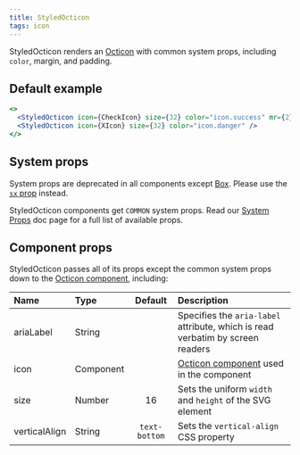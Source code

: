 ```yaml
---
title: StyledOcticon
tags: icon
---
```


StyledOcticon renders an [Octicon](https://octicons.github.com) with common system props, including `color`, margin, and padding.

## Default example

```jsx live
<>
  <StyledOcticon icon={CheckIcon} size={32} color="icon.success" mr={2} />
  <StyledOcticon icon={XIcon} size={32} color="icon.danger" />
</>
```

## System props

<Note variant="warning">

System props are deprecated in all components except [Box](/Box). Please use the [`sx` prop](/overriding-styles) instead.

</Note>

StyledOcticon components get `COMMON` system props. Read our [System Props](/system-props) doc page for a full list of available props.

## Component props

StyledOcticon passes all of its props except the common system props down to the [Octicon component](https://github.com/primer/octicons/tree/master/lib/octicons_react#usage), including:

| Name          | Type      |    Default    | Description                                                                                                  |
| :------------ | :-------- | :-----------: | :----------------------------------------------------------------------------------------------------------- |
| ariaLabel     | String    |               | Specifies the `aria-label` attribute, which is read verbatim by screen readers                               |
| icon          | Component |               | [Octicon component](https://github.com/primer/octicons/tree/master/lib/octicons_react) used in the component |
| size          | Number    |      16       | Sets the uniform `width` and `height` of the SVG element                                                     |
| verticalAlign | String    | `text-bottom` | Sets the `vertical-align` CSS property                                                                       |
